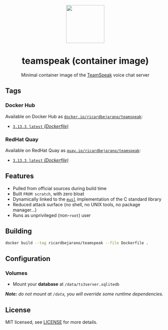 <p align="center"><img src="https://emojipedia-us.s3.dualstack.us-west-1.amazonaws.com/thumbs/320/apple/155/speech-balloon_1f4ac.png" width="120px"></p>
<h1 align="center">teamspeak (container image)</h1>
<p align="center">Minimal container image of the <a href="https://teamspeak.com/en/">TeamSpeak</a> voice chat server</p>


## Tags

### Docker Hub

Available on Docker Hub as [`docker.io/ricardbejarano/teamspeak`](https://hub.docker.com/r/ricardbejarano/teamspeak):

- [`3.13.3`, `latest` *(Dockerfile)*](Dockerfile)

### RedHat Quay

Available on RedHat Quay as [`quay.io/ricardbejarano/teamspeak`](https://quay.io/repository/ricardbejarano/teamspeak):

- [`3.13.3`, `latest` *(Dockerfile)*](Dockerfile)


## Features

* Pulled from official sources during build time
* Built `FROM scratch`, with zero bloat
* Dynamically linked to the [`musl`](https://musl.libc.org/) implementation of the C standard library
* Reduced attack surface (no shell, no UNIX tools, no package manager...)
* Runs as unprivileged (non-`root`) user


## Building

```bash
docker build --tag ricardbejarano/teamspeak --file Dockerfile .
```


## Configuration

### Volumes

- Mount your **database** at `/data/ts3server.sqlitedb`

***Note:** do not mount at `/data`, you will override some runtime dependencies.*


## License

MIT licensed, see [LICENSE](LICENSE) for more details.
